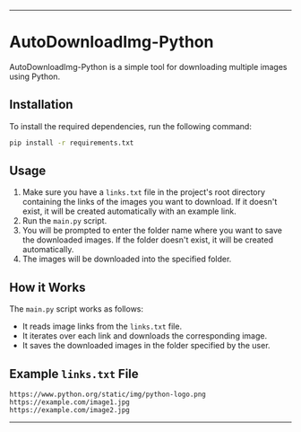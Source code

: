 ---

# AutoDownloadImg-Python

AutoDownloadImg-Python is a simple tool for downloading multiple images using Python.

## Installation

To install the required dependencies, run the following command:

```bash
pip install -r requirements.txt
```

## Usage

1. Make sure you have a `links.txt` file in the project's root directory containing the links of the images you want to download. If it doesn't exist, it will be created automatically with an example link.
2. Run the `main.py` script.
3. You will be prompted to enter the folder name where you want to save the downloaded images. If the folder doesn't exist, it will be created automatically.
4. The images will be downloaded into the specified folder.

## How it Works

The `main.py` script works as follows:

- It reads image links from the `links.txt` file.
- It iterates over each link and downloads the corresponding image.
- It saves the downloaded images in the folder specified by the user.

## Example `links.txt` File

```
https://www.python.org/static/img/python-logo.png
https://example.com/image1.jpg
https://example.com/image2.jpg
```

---